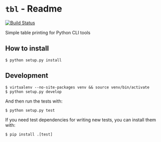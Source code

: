 # `tbl` - Readme

[![Build Status](https://travis-ci.org/AstromechZA/tbl.svg?branch=master)](https://travis-ci.org/AstromechZA/tbl)

Simple table printing for Python CLI tools

## How to install

```
$ python setup.py install
```

## Development

```
$ virtualenv --no-site-packages venv && source venv/bin/activate
$ python setup.py develop
```

And then run the tests with:

```
$ python setup.py test
```

If you need test dependencies for writing new tests, you can install them with:

```
$ pip install .[test]
```
